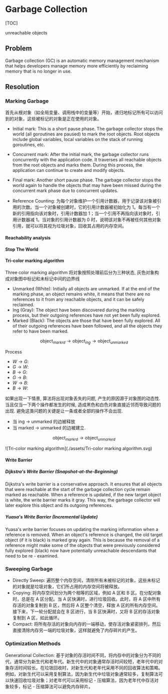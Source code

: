 # Garbage Collection

[TOC]

unreachable objects

## Problem

Garbage collection (GC) is an automatic memory management mechanism that helps developers manage memory more efficiently by reclaiming memory that is no longer in use. 

## Resolution

### Marking Garbage

首先从根对象（如全局变量、调用栈中的变量等）开始，递归地标记所有可以访问到的对象，这些被标记的对象是正在使用的对象。

- Initial mark: This is a short pause phase. The garbage collector stops the world (all goroutines are paused) to mark the root objects. Root objects include global variables, local variables on the stack of running goroutines, etc.
- Concurrent mark: After the initial mark, the garbage collector runs concurrently with the application code. It traverses all reachable objects from the root objects and marks them. During this process, the application can continue to create and modify objects.
- Final mark: Another short pause phase. The garbage collector stops the world again to handle the objects that may have been missed during the concurrent mark phase due to concurrent updates.

- Reference Counting: 为每个对象维护一个引用计数器，用于记录该对象被引用的次数。当一个对象被创建时，它的引用计数器被初始化为 1。每当有一个新的引用指向该对象时，引用计数器加 1；当一个引用不再指向该对象时，引用计数器减 1。当对象的引用计数器为 0 时，说明该对象不再被任何其他对象引用，就可以将其视为垃圾对象，回收其占用的内存空间。

#### Reachability analysis

#### Stop The World



#### Tri-color marking algorithm

Three color marking algorithm 将对象按照处理前后分为三种状态, 灰色对象构成对象图中标记和未标记中间的边界线

- Unmarked (White): Initially all objects are unmarked. If at the end of the marking phase, an object remains white, it means that there are no references to it from any reachable objects, and it can be safely reclaimed.
- Ing (Gray): The object have been discovered during the marking process, but their outgoing references have not yet been fully explored.
- Marked (Black): The objects are those that have been fully explored. All of their outgoing references have been followed, and all the objects they refer to have been marked.


$$
\text{object}_{markrd} \to \text{object}_{ing} \to \text{object}_{unmarked}
$$

Process

- $W \to G$: 
- $G \to W$: 
- $B \to G$: 
- $G \to B$: 
- $W \to B$: 
- $B \to W$: 


如果出现一下情景, 算法将出现对象丢失的问题, 产生的原因源于对象图的动态性. 当且仅当一下两个操作都发生的时候, 造成黑色和白色对象直接近邻而导致问题的出现. 避免这类问题的关键是让一条或者全部的操作不会出现.

- 当 ing -> unmarked 的边被释放
- 当 marked -> unmarked 的边被建立.

$$
\text{object}_{markrd} \to \text{object}_{unmarked}
$$

![Tri-color marking algorithm](./assets/Tri-color marking algorithm.svg)

#### Write Barrier

##### Dijkstra's Write Barrier (Snapshot-at-the-Beginning)

Dijkstra's write barrier is a conservative approach. It ensures that all objects that were reachable at the start of the garbage collection cycle remain marked as reachable. When a reference is updated, if the new target object is white, the write barrier marks it gray. This way, the garbage collector will later explore this object and its outgoing references.

##### Yuasa's Write Barrier (Incremental Update)

Yuasa's write barrier focuses on updating the marking information when a reference is removed. When an object's reference is changed, the old target object (if it is black) is marked gray again. This is because the removal of a reference might make some of the objects that were previously considered fully explored (black) now have potentially unreachable descendants that need to be re - examined.

### Sweeping Garbage

- Directly Sweep: 遍历整个内存空间，清除所有未被标记的对象，这些未标记的对象就是垃圾对象，它们所占用的内存空间将被释放。
- Copying: 将内存空间划分为两个相等的区域，例如 A 区和 B 区。在分配对象时，总是在 A 区分配。当 A 区快满时，进行垃圾回收。此时，将 A 区中所有存活的对象复制到 B 区，然后将 A 区整个清空，释放 A 区的所有内存空间。接下来，下一轮分配就会在 B 区进行，当 B 区快满时，又将 B 区的存活对象复制到 A 区，如此循环。
- Compact: 将所有存活的对象向内存的一端移动，使存活对象紧密排列，然后直接清除内存另一端的垃圾对象，这样就避免了内存碎片的产生。

### Optimization Methods

Generational Collection: 基于对象的存活时间不同，将内存中的对象分为不同的代，通常分为新生代和老年代。新生代中的对象通常存活时间较短，老年代中的对象存活时间较长。在垃圾回收时，对新生代和老年代采用不同的回收算法和策略。例如，对新生代可以采用复制算法，因为新生代中垃圾对象通常较多，复制算法可以快速回收垃圾对象；对老年代可以采用标记 - 压缩算法，因为老年代中存活对象较多，标记 - 压缩算法可以避免内存碎片。
